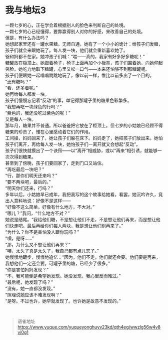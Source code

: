 # 我与地坛3
一颗七岁的心，正在学会着根据别人的脸色来判断自己的处境。  
一颗七岁的心已经懂得，要靠赢得别人对你的好感，来改善自己的处境。  
但是，有什么办法吗？  
她想起家里还有一罐水果糖。无师自通，她有了一个小小的诡计：给孩子们发糖，孩子们就会来跟她玩了。每人发一块，他们就会重新喜欢她了。  
爸和妈都不在家。她冲孩子们喊：“喂——真的，我家有好多好多糖呢！”  
糖罐放在柜顶上。她蹬着椅子，椅子上面再加个小板凳，孩子们围着她，向她仰起笑脸。她吃力地取下糖罐，心里又松一口气——本来还怕够不到那糖罐呢。  
孩子们便跟她一起唱唱跳跳地玩了，像以前一样，惟比以前多出了一个目的。  
“还有糖吗？”  
“看，还多着呢。”  
她再给每人都发一块。  
孩子们慢慢忘记着“反动”的事，单记得那罐子里的糖果色彩繁多。  
“我想再吃一块绿色的行吗？”  
“紫色的，我还没吃过紫色的呢！”  
又是每人一块。  
那年月，糖果并不普通。所以爸爸把它放在了柜顶上。但七岁的小姑娘已经顾不得糖果的珍贵了，惟在心里感动着它们的作用。  
工间操，妈妈回来了，她让孩子们躲在床下。妈妈走了，她把孩子们放出来。她怕孩子们离开，再给每人发一块，她怕孩子们一离开就又会想起“反动”。  
孩子们很快就摸出了一个诀窍——以“离开”相威胁，或以“再来”相引诱，就能够一次次得到糖果。  
甚至到了傍晚，孩子们要回家了，走到门口又站住。  
“再吃最后一块吧？”  
“行，那你们明天还来吗？”  
“要不两块吧，最后的。”  
“明天你们还来，行吗？”  
多年以后，小姑娘早已成年，我把我写的这个故事给她看。看罢，她沉吟许久，竟出人意料地说：好像不是这样——  
“好像不这么简单。好像有什么地方，不大对。”  
“哪儿？”我问，“什么地方不对？”  
她说是结尾。“我给他们糖，不是想让他们不走，不是想让他们再来，而是想让他们快走吧。最后再给你们每人两块，我是想让他们别再来了。”  
“为什么？你不是害怕没人跟你玩吗？”  
“噢，是呀……”  
“那，为什么又不想让他们再来？”  
“噢，太久了真是太久了，我自己都有点儿忘了。”  
她慢慢地踱步，慢慢地追忆：“因为，他们不走，他们就还会要。他们要是再来，我想他们一定还会要。可罐子里的糖，已经少了很多。”  
“你是害怕妈妈发现？”  
“不，我可能倒是希望她发现。她没发现，我心里反而难过。”  
“最后呢，她发现了吗？”  
“没有，她一直都没发现。”  
“照理说她应该不难发现啊？”  
“是呀。不过也许，她早就发现了。也许她是故意不发现的。”

<br>
  
> 语雀地址 https://www.yuque.com/yuqueyonghuyv23kd/qth4eg/wwzlg56w4v8vi0g1
